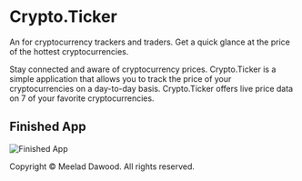 # Crypto.Ticker
An for cryptocurrency trackers and traders. Get a quick glance at the price of the hottest cryptocurrencies.



Stay connected and aware of cryptocurrency prices. Crypto.Ticker is a simple application that allows you to track the price of your cryptocurrencies on a day-to-day basis. Crypto.Ticker offers live price data on 7 of your favorite cryptocurrencies.

## Finished App
![Finished App](http://i.giphy.com/l0HlQGzz2MQCKIBI4.gif)

Copyright © Meelad Dawood. All rights reserved. 

